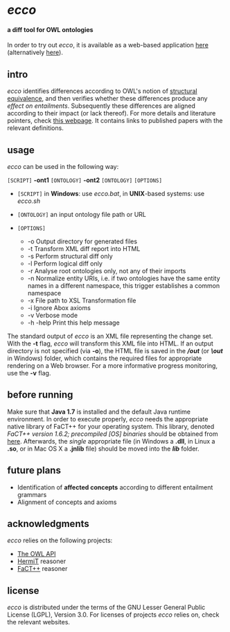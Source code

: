 *ecco*
====

#### a diff tool for OWL ontologies ####

In order to try out *ecco*, it is available as a web-based application [here](http://owl.cs.manchester.ac.uk/diff) (alternatively [here](http://rpc440.cs.man.ac.uk:8080/diff)).


intro
--------------------

*ecco* identifies differences according to OWL's notion of [structural equivalence](http://www.w3.org/TR/owl2-syntax/#Structural_Specification),
and then verifies whether these differences produce any *effect on entailments*. Subsequently these differences are aligned according to their impact (or lack thereof). For more details and literature pointers, check [this webpage](http://owl.cs.manchester.ac.uk/research/topics/diff/). It contains links to published papers with the relevant definitions.


usage
--------------------

*ecco* can be used in the following way: 

`[SCRIPT]` **-ont1** `[ONTOLOGY]` **-ont2** `[ONTOLOGY]` `[OPTIONS]`

* `[SCRIPT]` in **Windows**: use *ecco.bat*, in **UNIX**-based systems: use *ecco.sh*

* `[ONTOLOGY]` an input ontology file path or URL

* `[OPTIONS]`
    * -o    Output directory for generated files
    * -t    Transform XML diff report into HTML
    * -s    Perform structural diff only
    * -l	Perform logical diff only
    * -r    Analyse root ontologies only, not any of their imports
    * -n    Normalize entity URIs, i.e. if two ontologies have the same entity names in a different namespace, this trigger establishes a common namespace
    * -x		File path to XSL Transformation file
    * -i		Ignore Abox axioms
    * -v		Verbose mode
    * -h -help	Print this help message

The standard output of *ecco* is an XML file representing the change set. 
With the **-t** flag, *ecco* will transform this XML file into HTML. If an output 
directory is not specified (via **-o**), the HTML file is saved in the **_/out_** (or **_\out_** in Windows) folder, which 
contains the required files for appropriate rendering on a Web browser. For a more informative progress monitoring, use the **-v** flag.


before running
--------------------
Make sure that **Java 1.7** is installed and the default Java runtime environment. In order to execute properly, *ecco* needs the appropriate native library of FaCT++ for your operating system. 
This library, denoted *FaCT++ version 1.6.2; precompiled [OS] binaries* should be obtained from [here](https://code.google.com/p/factplusplus/downloads/list).
Afterwards, the *single* appropriate file (in Windows a **.dll**, in Linux a **.so**, or in Mac OS X a **.jnlib** file) should
be moved into the **_lib_** folder.


future plans
--------------------

* Identification of **affected concepts** according to different entailment grammars
* Alignment of concepts and axioms


acknowledgments
--------------------

*ecco* relies on the following projects:

 * [The OWL API](http://owlapi.sourceforge.net/)
 * [HermiT](http://www.hermit-reasoner.com/) reasoner
 * [FaCT++](https://code.google.com/p/factplusplus/) reasoner
 
 
license
--------------------
*ecco* is distributed under the terms of the GNU Lesser General Public License (LGPL), Version 3.0. For licenses of projects *ecco* relies on, check the relevant websites.